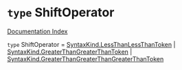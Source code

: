 # `type` ShiftOperator

[Documentation Index](../README.md)

`type` ShiftOperator = [SyntaxKind.LessThanLessThanToken](../enum.SyntaxKind/README.md#lessthanlessthantoken--48) | [SyntaxKind.GreaterThanGreaterThanToken](../enum.SyntaxKind/README.md#greaterthangreaterthantoken--49) | [SyntaxKind.GreaterThanGreaterThanGreaterThanToken](../enum.SyntaxKind/README.md#greaterthangreaterthangreaterthantoken--50)
